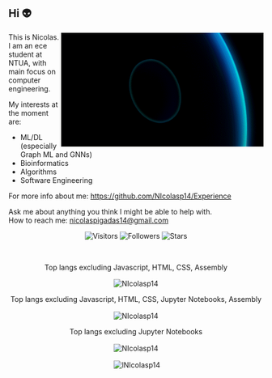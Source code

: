 ## Hi 👽
<img 
     align="right" 
     src="https://github.com/NIcolasp14/NIcolasp14/blob/main/giphy.gif" 
     width="400px" 
     alt="animated"
/>

<!--
<img src="https://media.giphy.com/media/IcZhFmufozDCij3p22/giphy.gif" align="right" width="275px" alt="animated"/>

<img src="https://github.com/NIcolasp14/NIcolasp14/blob/main/giphy.gif" align="right" width="350px" alt="animated"/>
<img src="https://media.giphy.com/media/IcZhFmufozDCij3p22/giphy.gif" align="right" width="280px" alt="animated"/>
<p><img align="right" alt="gif" src="https://github.com/NIcolasp14/NIcolasp14/blob/main/giphy.gif" /></p> 
<p><img align="right" alt="gif" src=https://media.giphy.com/media/IcZhFmufozDCij3p22/giphy.gif  /></p> 

[![Top Langs](https://github-readme-stats.vercel.app/api/top-langs/?username=anuraghazra&hide=javascript,html)](https://github.com/anuraghazra/github-readme-stats)
-->
This is Nicolas. <br />
I am an ece student at NTUA, with main focus on computer engineering.  

My interests at the moment are:  <br />
- ML/DL (especially Graph ML and GNNs)  <br />
- Bioinformatics   <br />
- Algorithms   <br />
- Software Engineering  <br />  

For more info about me: https://github.com/NIcolasp14/Experience  <br />

Ask me about anything you think I might be able to help with. <br />
How to reach me: nicolaspigadas14@gmail.com  <br />

<p align="center">
	<img alt="Visitors" src="https://komarev.com/ghpvc/?username=NIcolasp14&color=yellow&style=flat&label=visitors" />
	<img alt="Followers" src="https://img.shields.io/github/followers/NIcolasp14?color=yellow" />
	<img alt="Stars" src="https://img.shields.io/github/stars/NIcolasp14?color=yellow" />
</p>

<br />

<p align="center"> Top langs excluding Javascript,  HTML, CSS, Assembly </p>
<p align="center"><img align="center" src="https://github-readme-stats.vercel.app/api/top-langs?username=NIcolasp14&hide=javascript,html,css,assembly&langs_count=10&show_icons=true&theme=dark&locale=en&layout=compact" alt="NIcolasp14" /></p>
<p align="center"> Top langs excluding Javascript, HTML, CSS, Jupyter Notebooks, Assembly </p>
<p align="center"><img align="center" src="https://github-readme-stats.vercel.app/api/top-langs?username=NIcolasp14&langs_count=10&hide=javascript,html,css,assembly,jupyter%20notebook&show_icons=true&theme=dark&locale=en&layout=compact" alt="NIcolasp14" /></p>
<p align="center"> Top langs excluding Jupyter Notebooks </p>
<p align="center"><img align="center" src="https://github-readme-stats.vercel.app/api/top-langs?username=NIcolasp14&langs_count=10&hide=jupyter%20notebook&show_icons=true&theme=dark&locale=en&layout=compact" alt="NIcolasp14" /></p>
<p align="center">&nbsp;<img align="center" src="https://github-readme-stats.vercel.app/api?username=NIcolasp14&show_icons=true&theme=dark&locale=en" alt="lNIcolasp14" /></p>

<!-- | [![Most used PLs](https://stats-github-readme.vercel.app/api/top-langs/?username=NIcolasp14&theme=highcontrast&langs_count=3&)](https://github.com/NIcolasp14?tab=repositories)
| [![Most used PLs](https://stats-github-readme.vercel.app/api/top-langs/?username=NIcolasp14&theme=highcontrast&langs_count=3&hide=html,css,ejs,jupyter%20notebook)](https://github.com/NIcolasp14?tab=repositories) |
26
|:-:|:-:| -->



<!--
**NIcolasp14/NIcolasp14** is a ✨ _special_ ✨ repository because its `README.md` (this file) appears on your GitHub profile.

Here are some ideas to get you started:

- 🔭 I’m currently working on ...
- 🌱 I’m currently learning ...
- 👯 I’m looking to collaborate on ...
- 🤔 I’m looking for help with ...
- 💬 Ask me about ...
- 📫 How to reach me: ...
- 😄 Pronouns: ...
- ⚡ Fun fact: ...
-->
